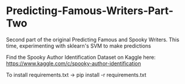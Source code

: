 # Predicting-Famous-Writers-Part-Two

Second part of the original Predicting Famous and Spooky Writers. 
This time, experimenting with sklearn's SVM to make predictions

Find the Spooky Author Identification Dataset on Kaggle here: https://www.kaggle.com/c/spooky-author-identification

To install requirements.txt -> pip install -r requirements.txt
